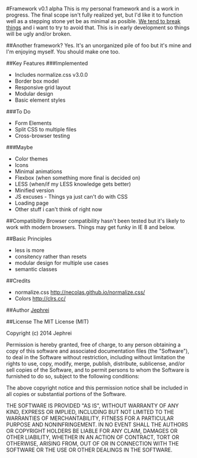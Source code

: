 #Framework v0.1 alpha
This is my personal framework and is a work in progress. The final scope isn't fully realized yet, but I'd like it to function well as a stepping stone yet be as minimal as posible. [We tend to break things](http://motherfuckingwebsite.com) and i want to try to avoid that.
This is in early development so things will be ugly and/or broken.

##Another framework?
Yes. It's an unorganized pile of foo but it's mine and I'm enjoying myself. You should make one too.

##Key Features
###Implemented
* Includes normalize.css v3.0.0
* Border box model
* Responsive grid layout
* Modular design
* Basic element styles

###To Do
* Form Elements
* Split CSS to multiple files
* Cross-browser testing

###Maybe
* Color themes
* Icons
* Minimal animations
* Flexbox (when something more final is decided on)
* LESS (when/if my LESS knowledge gets better)
* Minified version
* JS excuses - Things ya just can't do with CSS
 * Loading page
 * Other stuff i can't think of right now

##Compatibility
Browser compatibility hasn't been tested but it's likely to work with modern browsers. Things may get funky in IE 8 and below.

##Basic Principles
* less is more
* consitency rather than resets
* modular design for multiple use cases
* semantic classes

##Credits
* normalize.css http://necolas.github.io/normalize.css/
* Colors http://clrs.cc/

##Author
[Jephrei](http://github.com/jephrei)

##License
The MIT License (MIT)

Copyright (c) 2014 Jephrei

Permission is hereby granted, free of charge, to any person obtaining a copy
of this software and associated documentation files (the "Software"), to deal
in the Software without restriction, including without limitation the rights
to use, copy, modify, merge, publish, distribute, sublicense, and/or sell
copies of the Software, and to permit persons to whom the Software is
furnished to do so, subject to the following conditions:

The above copyright notice and this permission notice shall be included in
all copies or substantial portions of the Software.

THE SOFTWARE IS PROVIDED "AS IS", WITHOUT WARRANTY OF ANY KIND, EXPRESS OR
IMPLIED, INCLUDING BUT NOT LIMITED TO THE WARRANTIES OF MERCHANTABILITY,
FITNESS FOR A PARTICULAR PURPOSE AND NONINFRINGEMENT. IN NO EVENT SHALL THE
AUTHORS OR COPYRIGHT HOLDERS BE LIABLE FOR ANY CLAIM, DAMAGES OR OTHER
LIABILITY, WHETHER IN AN ACTION OF CONTRACT, TORT OR OTHERWISE, ARISING FROM,
OUT OF OR IN CONNECTION WITH THE SOFTWARE OR THE USE OR OTHER DEALINGS IN
THE SOFTWARE.